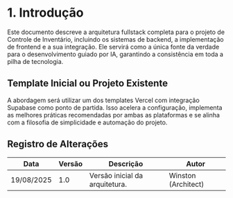 # 1. Introdução

Este documento descreve a arquitetura fullstack completa para o projeto de Controle de Inventário, incluindo os sistemas de backend, a implementação de frontend e a sua integração. Ele servirá como a única fonte da verdade para o desenvolvimento guiado por IA, garantindo a consistência em toda a pilha de tecnologia.

## Template Inicial ou Projeto Existente

A abordagem será utilizar um dos templates Vercel com integração Supabase como ponto de partida. Isso acelera a configuração, implementa as melhores práticas recomendadas por ambas as plataformas e se alinha com a filosofia de simplicidade e automação do projeto.

## Registro de Alterações

| Data | Versão | Descrição | Autor |
|------|--------|-----------|-------|
| 19/08/2025 | 1.0 | Versão inicial da arquitetura. | Winston (Architect) |
